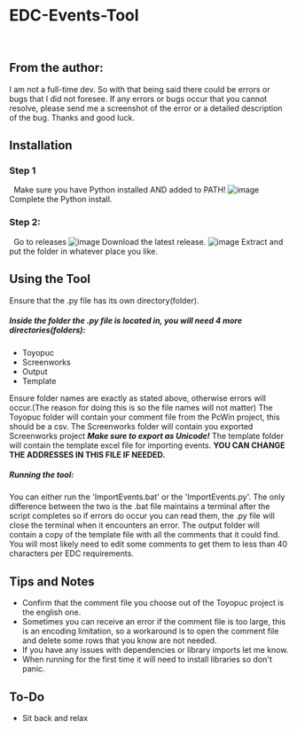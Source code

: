 # EDC-Events-Tool
&nbsp;&nbsp;
## From the author:
I am not a full-time dev. So with that being said there could be errors or bugs that I did not foresee. If any errors or bugs occur that you cannot resolve, please    send me a screenshot of the error or a detailed description of the bug. Thanks and good luck.


## Installation
### Step 1
&nbsp;&nbsp;Make sure you have Python installed AND added to PATH!
![image](https://github.com/user-attachments/assets/13f73752-ffab-4f4d-b469-d7f6d0d274b7)
Complete the Python install.
### Step 2:
&nbsp;&nbsp;Go to releases
![image](https://github.com/user-attachments/assets/a2316742-d4bd-433b-9cd4-b249b9344e53)
Download the latest release.
![image](https://github.com/user-attachments/assets/e3d0b5c4-27da-4a67-af0c-abb9f693dea2)
Extract and put the folder in whatever place you like.

## Using the Tool
Ensure that the .py file has its own directory(folder).
##### Inside the folder the .py file is located in, you will need 4 more directories(folders):
- Toyopuc
- Screenworks
- Output
- Template
  
Ensure folder names are exactly as stated above, otherwise errors will occur.(The reason for doing this is so the file names will not matter)
The Toyopuc folder will contain your comment file from the PcWin project, this should be a csv.
The Screenworks folder will contain you exported Screenworks project ***Make sure to export as Unicode!***
The template folder will contain the template excel file for importing events. **YOU CAN CHANGE THE ADDRESSES IN THIS FILE IF NEEDED.**
##### Running the tool:
You can either run the 'ImportEvents.bat' or the 'ImportEvents.py'. The only difference between the two is the .bat file maintains a terminal after the script completes so if errors do occur you can read them, the .py file will close the terminal when it encounters an error.
The output folder will contain a copy of the template file with all the comments that it could find. You will most likely need to edit some comments to get them to less than 40 characters per EDC requirements.
## Tips and Notes
- Confirm that the comment file you choose out of the Toyopuc project is the english one.
- Sometimes you can receive an error if the comment file is too large, this is an encoding limitation, so a workaround is to open the comment file and delete some rows that you know are not needed.
- If you have any issues with dependencies or library imports let me know.
- When running for the first time it will need to install libraries so don't panic.
## To-Do
- Sit back and relax

  
 
  

